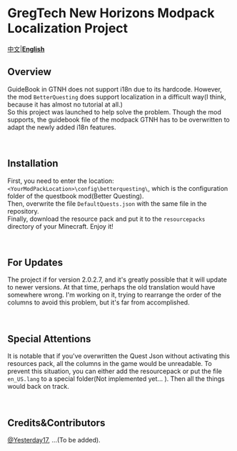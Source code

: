 # GregTech New Horizons Modpack Localization Project

[中文](Readme_zh.md)|[**English**](#)

## Overview
GuideBook in GTNH does not support i18n due to its hardcode. However, the mod `BetterQuesting` does support localization in a difficult way(I think, because it has almost no tutorial at all.)<br />
So this project was launched to help solve the problem. Though the mod supports, the guidebook file of the modpack GTNH has to be overwritten to adapt the newly added i18n features.<br />

<br />

## Installation
First, you need to enter the location: `<YourModPackLocation>\config\betterquesting\`, which is the configuration folder of the questbook mod(Better Questing).<br />
Then, overwrite the file `DefaultQuests.json` with the same file in the repository.<br />
Finally, download the resource pack and put it to the `resourcepacks` directory of your Minecraft. Enjoy it!<br />

<br />

## For Updates
The project if for version 2.0.2.7, and it's greatly possible that it will update to newer versions. At that time, perhaps the old translation would have somewhere wrong. I'm working on it, trying to rearrange the order of the columns to avoid this problem, but it's far from accomplished.<br />

<br />

## Special Attentions
It is notable that if you've overwritten the Quest Json without activating this resources pack, all the columns in the game would be unreadable. To prevent this situation, you can either add the resourcepack or put the file `en_US.lang` to a special folder(Not implemented yet... ). Then all the things would back on track.

<br />

## Credits&Contributors
[@Yesterday17](https://github.com/yesterday17), ...(To be added).